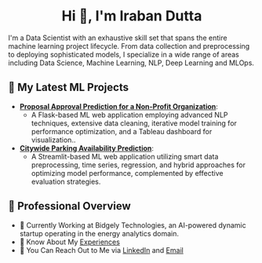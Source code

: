 <h1 align="center">Hi 👋, I'm Iraban Dutta</h1>

I'm a Data Scientist with an exhaustive skill set that spans the entire machine learning project lifecycle. From data collection and preprocessing to deploying sophisticated models, I specialize in a wide range of areas including Data Science, Machine Learning, NLP, Deep Learning and MLOps.

## 🚀 My Latest ML Projects

- **[Proposal Approval Prediction for a Non-Profit Organization](https://github.com/iraban-dutta/donor-choose-application-screening)**:
  - A Flask-based ML web application employing advanced NLP techniques, extensive data cleaning, iterative model training for performance optimization, and a Tableau dashboard for visualization..
- **[Citywide Parking Availability Prediction](https://github.com/iraban-dutta/parking-availability-prediction)**:
  - A Streamlit-based ML web application utilizing smart data preprocessing, time series, regression, and hybrid approaches for optimizing model performance, complemented by effective evaluation strategies.


## 📌 Professional Overview
- 💼 Currently Working at Bidgely Technologies, an AI-powered dynamic startup operating in the energy analytics domain.
- 📄 Know About My [Experiences](https://drive.google.com/file/d/19LpUZcZryj9fcp52F6JAp_xWHdSc2RBr/view?usp=sharing)
- 🤝 You Can Reach Out to Me via [LinkedIn](https://www.linkedin.com/in/iraban-dutta/) and [Email](mailto:irabandutta.2020@gmail.com)



<!--
## Socials:

<p align="left">
<a href="https://linkedin.com/in/iraban-dutta" target="blank"><img align="center" src="https://raw.githubusercontent.com/rahuldkjain/github-profile-readme-generator/master/src/images/icons/Social/linked-in-alt.svg" alt="iraban-dutta" height="30" width="40" /></a>
</p>
-->


<!--
<h3 align="left">Connect with me:</h3>
<a href="https://kaggle.com/irabandutta" target="blank"><img align="center" src="https://raw.githubusercontent.com/rahuldkjain/github-profile-readme-generator/master/src/images/icons/Social/kaggle.svg" alt="irabandutta" height="30" width="40" /></a>
<a href="https://www.leetcode.com/iraban2022" target="blank"><img align="center" src="https://raw.githubusercontent.com/rahuldkjain/github-profile-readme-generator/master/src/images/icons/Social/leet-code.svg" alt="iraban2022" height="30" width="40" /></a>
<a href="https://auth.geeksforgeeks.org/user/iraban/profile" target="blank"><img align="center" src="https://raw.githubusercontent.com/rahuldkjain/github-profile-readme-generator/master/src/images/icons/Social/geeks-for-geeks.svg" alt="iraban/profile" height="30" width="40" /></a>
-->


<!--
**iraban-dutta/iraban-dutta** is a ✨ _special_ ✨ repository because its `README.md` (this file) appears on your GitHub profile.
Here are some ideas to get you started:
- 🔭 I’m currently working on ...
- 🌱 I’m currently learning ...
- 👯 I’m looking to collaborate on ...
- 🤔 I’m looking for help with ...
- 💬 Ask me about ...
- 📫 How to reach me: ...
- 😄 Pronouns: ...
- ⚡ Fun fact: ...
-->
